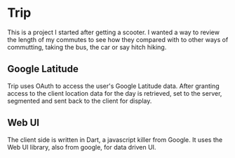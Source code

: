 Trip
====

This is a project I started after getting a scooter. I wanted a way to review 
the length of my commutes to see how they compared with to other ways of commutting,
taking the bus, the car or say hitch hiking.

Google Latitude
---------------
Trip uses OAuth to access the user's Google Latitude data.  After granting access to
the client location data for the day is retrieved, set to the server, segmented and sent
back to the client for display.

Web UI
------
The client side is written in Dart, a javascript killer from Google. It uses the
Web UI library, also from google, for data driven UI.
